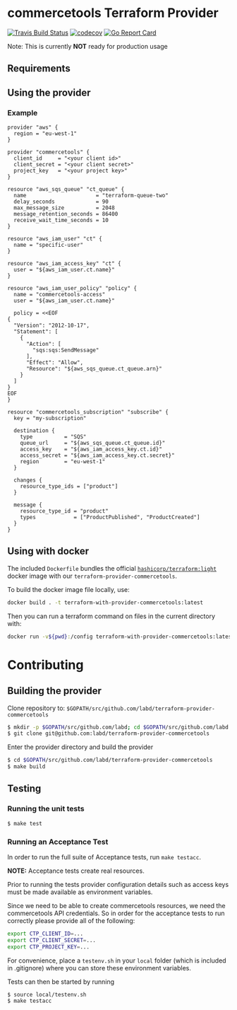 # commercetools Terraform Provider

[![Travis Build Status](https://travis-ci.org/labd/terraform-provider-commercetools.svg?branch=master)](https://travis-ci.org/labd/terraform-provider-commercetools)
[![codecov](https://codecov.io/gh/LabD/terraform-provider-commercetools/branch/master/graph/badge.svg)](https://codecov.io/gh/LabD/terraform-provider-commercetools)
[![Go Report Card](https://goreportcard.com/badge/github.com/labd/terraform-provider-commercetools)](https://goreportcard.com/report/github.com/labd/terraform-provider-commercetools)

Note: This is currently **NOT** ready for production usage

## Requirements

## Using the provider

### Example

```hcl
provider "aws" {
  region = "eu-west-1"
}

provider "commercetools" {
  client_id     = "<your client id>"
  client_secret = "<your client secret>"
  project_key   = "<your project key>"
}

resource "aws_sqs_queue" "ct_queue" {
  name                      = "terraform-queue-two"
  delay_seconds             = 90
  max_message_size          = 2048
  message_retention_seconds = 86400
  receive_wait_time_seconds = 10
}

resource "aws_iam_user" "ct" {
  name = "specific-user"
}

resource "aws_iam_access_key" "ct" {
  user = "${aws_iam_user.ct.name}"
}

resource "aws_iam_user_policy" "policy" {
  name = "commercetools-access"
  user = "${aws_iam_user.ct.name}"

  policy = <<EOF
{
  "Version": "2012-10-17",
  "Statement": [
    {
      "Action": [
        "sqs:sqs:SendMessage"
      ],
      "Effect": "Allow",
      "Resource": "${aws_sqs_queue.ct_queue.arn}"
    }
  ]
}
EOF
}

resource "commercetools_subscription" "subscribe" {
  key = "my-subscription"

  destination {
    type          = "SQS"
    queue_url     = "${aws_sqs_queue.ct_queue.id}"
    access_key    = "${aws_iam_access_key.ct.id}"
    access_secret = "${aws_iam_access_key.ct.secret}"
    region        = "eu-west-1"
  }

  changes {
    resource_type_ids = ["product"]
  }

  message {
    resource_type_id = "product"
    types            = ["ProductPublished", "ProductCreated"]
  }
}
```

## Using with docker

The included `Dockerfile` bundles the official  [`hashicorp/terraform:light`](https://hub.docker.com/r/hashicorp/terraform/) docker image with 
our `terraform-provider-commercetools`. 

To build the docker image file locally, use:
```sh
docker build . -t terraform-with-provider-commercetools:latest
```  
Then you can run a terraform command on files in the current directory with:
```sh
docker run -v${pwd}:/config terraform-with-provider-commercetools:latest <CMD>
```  

# Contributing

## Building the provider

Clone repository to: `$GOPATH/src/github.com/labd/terraform-provider-commercetools`

```sh
$ mkdir -p $GOPATH/src/github.com/labd; cd $GOPATH/src/github.com/labd
$ git clone git@github.com:labd/terraform-provider-commercetools
```

Enter the provider directory and build the provider

```sh
$ cd $GOPATH/src/github.com/labd/terraform-provider-commercetools
$ make build
```

## Testing

### Running the unit tests

```sh
$ make test
```

### Running an Acceptance Test

In order to run the full suite of Acceptance tests, run `make testacc`.

**NOTE:** Acceptance tests create real resources.

Prior to running the tests provider configuration details such as access keys
must be made available as environment variables.

Since we need to be able to create commercetools resources, we need the
commercetools API credentials. So in order for the acceptance tests to run
correctly please provide all of the following:

```sh
export CTP_CLIENT_ID=...
export CTP_CLIENT_SECRET=...
export CTP_PROJECT_KEY=...
```
For convenience, place a `testenv.sh` in your `local` folder (which is
included in .gitignore) where you can store these environment variables.

Tests can then be started by running

```sh
$ source local/testenv.sh
$ make testacc
```
